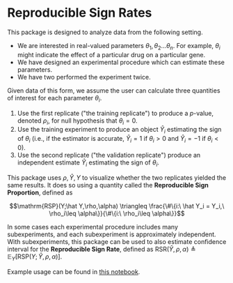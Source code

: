 # Reproducible Sign Rates

This package is designed to analyze data from the following setting.

- We are interested in real-valued parameters $\theta_1,\theta_2 ... \theta_n$.  For example, $\theta_i$ might indicate the effect of a particular drug on a particular gene.
- We have designed an experimental procedure which can estimate these parameters.
- We have two performed the experiment twice.

Given data of this form, we assume the user can calculate three quantities of interest for each parameter $\theta_i$.

1. Use the first replicate ("the training replicate") to produce a $p$-value, denoted $\rho_i$, for null hypothesis that $\theta_i=0$.
1. Use the training experiment to produce an object $\hat Y_i$ estimating the sign of $\theta_i$ (i.e., if the estimator is accurate, $\hat Y_i=1$ if $\theta_i>0$ and $\hat Y_i=-1$ if $\theta_i<0$).
1. Use the second replicate ("the validation replicate") produce an independent estimate $\hat Y_i$ estimating the sign of $\theta_i$.

This package uses $\rho,\hat Y,Y$ to visualize whether the two replicates yielded the same results.  It does so using a quantity called the **Reproducible Sign Proportion**, defined as

$$\mathrm{RSP}(Y;\hat Y,\rho,\alpha) \triangleq \frac{\#\{i:\ \hat Y_i = Y_i,\ \rho_i\leq \alpha\}}{\#\{i:\ \rho_i\leq \alpha\}}$$

In some cases each experimental procedure includes many subexperiments, and each subexperiment is approximately independent.  With subexperiments, this package can be used to also estimate confidence interval for the **Reproducible Sign Rate**, defined as $\mathrm{RSR}(\hat Y,\rho,\alpha)\triangleq \mathbb{E}_Y[\mathrm{RSP}(Y;\hat Y,\rho,\alpha)]$.

Example usage can be found in [this notebook](example_usage.ipynb).